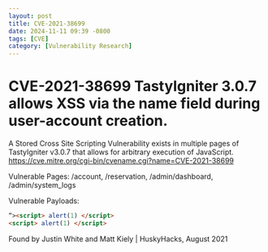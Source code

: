 ```yaml
---
layout: post
title: CVE-2021-38699
date: 2024-11-11 09:39 -0800
tags: [CVE]
category: [Vulnerability Research]
---
```




# CVE-2021-38699 TastyIgniter 3.0.7 allows XSS via the name field during user-account creation.

A Stored Cross Site Scripting Vulnerability exists in multiple pages of TastyIgniter v3.0.7 that allows for arbitrary execution of JavaScript. https://cve.mitre.org/cgi-bin/cvename.cgi?name=CVE-2021-38699

Vulnerable Pages: /account, /reservation, /admin/dashboard, /admin/system_logs

Vulnerable Payloads: 
```html
“><script> alert(1) </script> 
<script> alert(1) </script>
```
Found by Justin White and Matt Kiely | HuskyHacks, August 2021